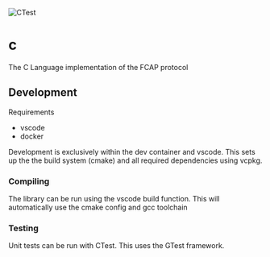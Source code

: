 ![CTest](https://github.com/fcap-protocol/c/actions/workflows/run_tests.yml/badge.svg)

# c
The C Language implementation of the FCAP protocol

## Development
Requirements
* vscode
* docker

Development is exclusively within the dev container and vscode. This sets up the the build system (cmake) and all required dependencies using vcpkg.

### Compiling
The library can be run using the vscode build function. This will automatically use the cmake config and gcc toolchain

### Testing
Unit tests can be run with CTest. This uses the GTest framework.